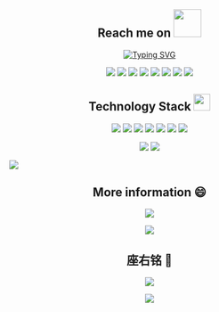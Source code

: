 <h2 align="center">Reach me on <img src="https://media.giphy.com/media/mGcNjsfWAjY5AEZNw6/giphy.gif" width="50"></h2>
<p align = "center">
<a href="https://blog.itxcm.cn"><img src="https://readme-typing-svg.demolab.com?font=Fira+Code&duration=2000&pause=500&color=FF1494&background=D9C3FF00&center=true&vCenter=true&width=435&lines=Hi%2C+I+am+G%C3%B9+M%C3%A8ng.+;Click+here+to+visit+my+blog." alt="Typing SVG" /></a>
<p align="center">
<img src="https://img.shields.io/badge/-JavaScript-black?style=flat-square&logo=javascript"/>
<img src="https://img.shields.io/badge/-Nodejs-black?style=flat-square&logo=Node.js"/>
<img src="https://img.shields.io/badge/-Expressjs-black?style=flat-square&logo=Express.js"/>
<img src="https://img.shields.io/badge/-React-black?style=flat-square&logo=react"/>
<img src="https://img.shields.io/badge/-MongoDB-black?style=flat-square&logo=mongodb"/>
<img src="https://img.shields.io/badge/-MySQL-black?style=flat-square&logo=mysql"/>
<img src="https://img.shields.io/badge/-Git-black?style=flat-square&logo=git"/>
<img src="https://img.shields.io/badge/-GitHub-black?style=flat-square&logo=github"/>
</p>
<p align="center">
<h2 align="center">Technology Stack <img src="https://media.giphy.com/media/WUlplcMpOCEmTGBtBW/giphy.gif" width="30"></h2>
<p align="center">
<img src="https://img.shields.io/badge/C-00599C?style=flat-square&logo=c&logoColor=white"/>
<img src="https://img.shields.io/badge/-java-E34A86?style=flat-square&logo=java"/>
<img src="https://img.shields.io/badge/-C++-00599C?style=flat-square&logo=c"/>
<img src="https://img.shields.io/badge/-HTML5-E34F26?style=flat-square&logo=html5&logoColor=white"/>
<img src="https://img.shields.io/badge/-CSS3-1572B6?style=flat-square&logo=css3"/>
<img src="https://img.shields.io/badge/-Bootstrap-563D7C?style=flat-square&logo=bootstrap"/>
<img src="https://img.shields.io/badge/-Heroku-430098?style=flat-square&logo=heroku"/>
</p>

<p align="center">
  <img  src = "https://github-readme-stats.vercel.app/api?username=Itxcm&show_icons=true&theme=tokyonight&line_height=40">
  <img  src = "https://github-readme-stats.vercel.app/api/top-langs/?username=Itxcm&theme=radical">
</p>

<img  src = "https://github-readme-activity-graph.vercel.app/graph?username=Itxcm&theme=redical">

<h2 align="center">More information 😄</h2>

<p align = "center">
<img src="https://github-readme-streak-stats.herokuapp.com/?user=Itxcm&show_icons=true&locale=en&layout=compact&theme=radical&line_height=0" />
</p>

<p align = "center">
<img  src="https://github-profile-trophy.vercel.app/?username=Itxcm&theme=darkhub&row=1&column=6" />
</p>

<h2 align="center">座右铭 🌈</h2>

<p align = "center">
<img src="https://quotes-github-readme.vercel.app/api?type=horizontal&theme=dark&quote=往者不谏，来者可追。&author=论语" />
</p>
<p align = "center">
<img src="https://komarev.com/ghpvc/?username=Itxcm&color=dc143c">
</p>
